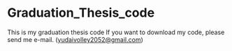 # Graduation_Thesis_code
This is my graduation thesis code
If you want to download my code, please send me e-mail. (yudaivolley2052@gmail.com)
